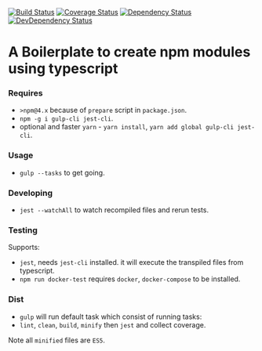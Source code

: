 [![Build Status](https://travis-ci.org/beckend/typescript-npm-boilerplate.svg?branch=master)](https://travis-ci.org/beckend/typescript-npm-boilerplate)
[![Coverage Status](https://coveralls.io/repos/github/beckend/typescript-npm-boilerplate/badge.svg?branch=master)](https://coveralls.io/github/beckend/typescript-npm-boilerplate?branch=master)
[![Dependency Status](https://img.shields.io/david/beckend/typescript-npm-boilerplate.svg?maxAge=2592000)](https://david-dm.org/beckend/typescript-npm-boilerplate)
[![DevDependency Status](https://img.shields.io/david/dev/beckend/typescript-npm-boilerplate.svg?maxAge=2592000)](https://david-dm.org/beckend/typescript-npm-boilerplate?type=dev)

# A Boilerplate to create npm modules using typescript

### Requires
- `>npm@4.x` because of `prepare` script in `package.json`.
- `npm -g i gulp-cli jest-cli`.
- optional and faster `yarn` - `yarn install`, `yarn add global gulp-cli jest-cli`.

### Usage
- `gulp --tasks` to get going.

### Developing
- `jest --watchAll` to watch recompiled files and rerun tests.

### Testing
Supports:
- `jest`, needs `jest-cli` installed. it will execute the transpiled files from typescript.
- `npm run docker-test` requires `docker`, `docker-compose` to be installed.

### Dist
- `gulp` will run default task which consist of running tasks:
- `lint`, `clean`, `build`, `minify` then `jest` and collect coverage.

Note all `minified` files are `ES5`.
